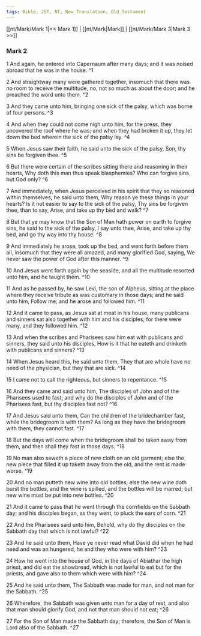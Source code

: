 ```yaml
---
tags: Bible, JST, NT, New_Translation, Old_Testament
---
```


[[nt/Mark/Mark 1|<< Mark 1]] | [[nt/Mark|Mark]] | [[nt/Mark/Mark 3|Mark 3 >>]]

### Mark 2

1 And again, he entered into Capernaum after many days; and it was noised abroad that he was in the house.  ^1

2 And straightway many were gathered together, insomuch that there was no room to receive the multitude, no, not so much as about the door; and he preached the word unto them.  ^2

3 And they came unto him, bringing one sick of the palsy, which was borne of four persons.  ^3

4 And when they could not come nigh unto him, for the press, they uncovered the roof where he was; and when they had broken it up, they let down the bed wherein the sick of the palsy lay.  ^4

5 When Jesus saw their faith, he said unto the sick of the palsy, Son, thy sins be forgiven thee.  ^5

6 But there were certain of the scribes sitting there and reasoning in their hearts, Why doth this man thus speak blasphemies? Who can forgive sins but God only?  ^6

7 And immediately, when Jesus perceived in his spirit that they so reasoned within themselves, he said unto them, Why reason ye these things in your hearts? Is it not easier to say to the sick of the palsy, Thy sins be forgiven thee, than to say, Arise, and take up thy bed and walk?  ^7

8 But that ye may know that the Son of Man hath power on earth to forgive sins, he said to the sick of the palsy, I say unto thee, Arise, and take up thy bed, and go thy way into thy house.  ^8

9 And immediately he arose, took up the bed, and went forth before them all, insomuch that they were all amazed, and many glorified God, saying, We never saw the power of God after this manner.  ^9

10 And Jesus went forth again by the seaside, and all the multitude resorted unto him, and he taught them.  ^10

11 And as he passed by, he saw Levi, the son of Alpheus, sitting at the place where they receive tribute as was customary in those days; and he said unto him, Follow me; and he arose and followed him.  ^11

12 And it came to pass, as Jesus sat at meat in his house, many publicans and sinners sat also together with him and his disciples; for there were many, and they followed him.  ^12

13 And when the scribes and Pharisees saw him eat with publicans and sinners, they said unto his disciples, How is it that he eateth and drinketh with publicans and sinners?  ^13

14 When Jesus heard this, he said unto them, They that are whole have no need of the physician, but they that are sick.  ^14

15 I came not to call the righteous, but sinners to repentance.  ^15

16 And they came and said unto him, The disciples of John and of the Pharisees used to fast; and why do the disciples of John and of the Pharisees fast, but thy disciples fast not?  ^16

17 And Jesus said unto them, Can the children of the bridechamber fast, while the bridegroom is with them? As long as they have the bridegroom with them, they cannot fast.  ^17

18 But the days will come when the bridegroom shall be taken away from them, and then shall they fast in those days.  ^18

19 No man also seweth a piece of new cloth on an old garment; else the new piece that filled it up taketh away from the old, and the rent is made worse.  ^19

20 And no man putteth new wine into old bottles; else the new wine doth burst the bottles, and the wine is spilled, and the bottles will be marred; but new wine must be put into new bottles.  ^20

21 And it came to pass that he went through the cornfields on the Sabbath day; and his disciples began, as they went, to pluck the ears of corn.  ^21

22 And the Pharisees said unto him, Behold, why do thy disciples on the Sabbath day that which is not lawful?  ^22

23 And he said unto them, Have ye never read what David did when he had need and was an hungered, he and they who were with him?  ^23

24 How he went into the house of God, in the days of Abiathar the high priest, and did eat the showbread, which is not lawful to eat but for the priests, and gave also to them which were with him?  ^24

25 And he said unto them, The Sabbath was made for man, and not man for the Sabbath.  ^25

26 Wherefore, the Sabbath was given unto man for a day of rest, and also that man should glorify God, and not that man should not eat;  ^26

27 For the Son of Man made the Sabbath day; therefore, the Son of Man is Lord also of the Sabbath.  ^27

 

